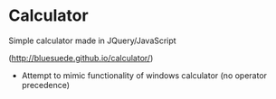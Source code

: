 # Calculator
Simple calculator made in JQuery/JavaScript

(http://bluesuede.github.io/calculator/)

* Attempt to mimic functionality of windows calculator (no operator precedence)